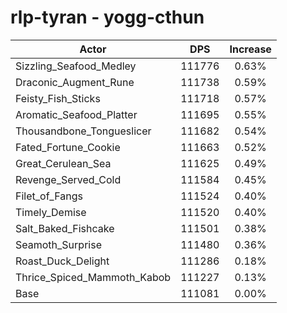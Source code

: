 # rlp-tyran - yogg-cthun
| Actor | DPS | Increase |
|---|:---:|:---:|
|Sizzling_Seafood_Medley|111776|0.63%|
|Draconic_Augment_Rune|111738|0.59%|
|Feisty_Fish_Sticks|111718|0.57%|
|Aromatic_Seafood_Platter|111695|0.55%|
|Thousandbone_Tongueslicer|111682|0.54%|
|Fated_Fortune_Cookie|111663|0.52%|
|Great_Cerulean_Sea|111625|0.49%|
|Revenge_Served_Cold|111584|0.45%|
|Filet_of_Fangs|111524|0.40%|
|Timely_Demise|111520|0.40%|
|Salt_Baked_Fishcake|111501|0.38%|
|Seamoth_Surprise|111480|0.36%|
|Roast_Duck_Delight|111286|0.18%|
|Thrice_Spiced_Mammoth_Kabob|111227|0.13%|
|Base|111081|0.00%|
